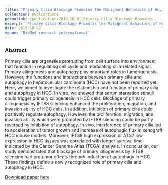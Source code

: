 ```yaml
---
title: "Primary Cilia Blockage Promotes the Malignant Behaviors of Hepatocellular Carcinoma via Induction of Autophagy"
collection: publications
permalink: /publication/2010-10-01-Primary_Cilia_Blockage_Promotes
excerpt: 'Primary Cilia Blockage Promotes the Malignant Behaviors of Hepatocellular Carcinoma via Induction of Autophagy'
date: 2019-10-02
venue: 'BioMed research international'
---
```

### **Abstract**
Primary cilia are organelles protruding from cell surface into environment that function in regulating cell cycle and modulating cilia-related signal. Primary ciliogenesis and autophagy play important roles in tumorigenesis. However, the functions and interactions between primary cilia and autophagy in hepatocellular carcinoma (HCC) have not been reported yet. Here, we aimed to investigate the relationship and function of primary cilia and autophagy in HCC. In vitro, we showed that serum starvation stimuli could trigger primary ciliogenesis in HCC cells. Blockage of primary ciliogenesis by IFT88 silencing enhanced the proliferation, migration, and invasion ability of HCC cells. In addition, inhibition of primary cilia could positively regulate autophagy. However, the proliferation, migration, and invasion ability which were promoted by IFT88 silencing could be partly reversed by inhibition of autophagy. In vivo, interference of primary cilia led to acceleration of tumor growth and increase of autophagic flux in xenograft HCC mouse models. Moreover, IFT88 high expression or ATG7 low expression in HCC tissues was correlated with longer survival time indicated by the Cancer Genome Atlas (TCGA) analysis. In conclusion, our study demonstrated that blockage of primary ciliogenesis by IFT88 silencing had protumor effects through induction of autophagy in HCC. These findings define a newly recognized role of primary cilia and autophagy in HCC.

[Download paper here](https://www.ncbi.nlm.nih.gov/pmc/articles/PMC6791284/)
